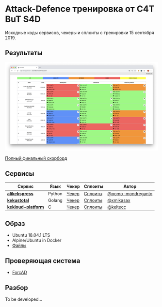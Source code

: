 # Attack-Defence тренировка от C4T BuT S4D

Исходные коды сервисов, чекеры и сплоиты с тренировки 15 сентября 2019.


## Результаты

![Топ скорборда](scoreboard/top.png)

[Полный финальный скорборд](scoreboard/full.png)


## Сервисы

| Сервис | Язык | Чекер | Сплоиты | Автор |
|--------|------|-------|---------|-------|
| **[alikekspress](services/alikekspress/)** | Python | [Чекер](checkers/alikekspress/) | [Сплоиты](sploits/alikekspress/) | [@pomo-mondreganto](https://github.com/pomo-mondreganto) |
| **[kekustotal](services/kekustotal/)** | Golang | [Чекер](checkers/kekustotal/) | [Сплоиты](sploits/kekustotal/) | [@xmikasax](https://github.com/xmikasax) |
| **[kekloud-platform](services/kekloud-platform/)** | C | [Чекер](checkers/kekloud-platform/) | [Сплоиты](sploits/kekloud-platform/) | [@keltecc](https://github.com/keltecc) |


## Образ

- Ubuntu 18.04.1 LTS
- Alpine/Ubuntu in Docker
- [Файлы](/services/services.zip)


## Проверяющая система

- [ForcAD](https://github.com/pomo-mondreganto/ForcAD)


## Разбор

To be developed...
